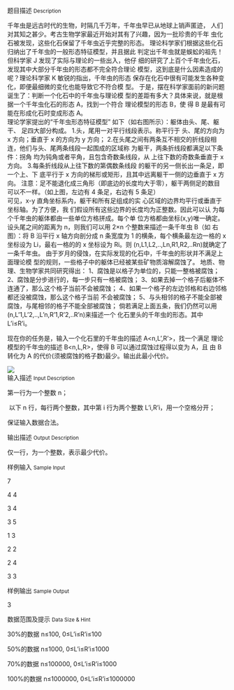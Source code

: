 <div class="panel panel-default">
<div class="area-title">
<span>
题目描述
<small>Description</small>
</span></div>
<div class="panel-body">

<p>千年虫是远古时代的生物，时隔几千万年，千年虫早已从地球上销声匿迹， 人们对其知之甚少。考古生物学家最近开始对其有了兴趣，因为一批珍贵的千年 虫化石被发现，这些化石保留了千年虫近乎完整的形态。 理论科学家们根据这些化石归纳出了千年虫的一般形态特征模型，并且据此 判定出千年虫就是蜈蚣的祖先！但科学家 J 发现了实际与理论的一些出入，他仔 细的研究了上百个千年虫化石，发现其中大部分千年虫的形态都不完全符合理论 模型，这到底是什么因素造成的呢？理论科学家 K 敏锐的指出，千年虫的形态 保存在化石中很有可能发生各种变化，即便最细微的变化也能导致它不符合模 型。 于是，摆在科学家面前的新问题诞生了：判断一个化石中的千年虫与理论模 型的差距有多大？具体来说，就是根据一个千年虫化石的形态 A，找到一个符合 理论模型的形态 B，使 得 B 是最有可能在形成化石时变成形态 A。 <br>理论学家提出的“千年虫形态特征模型” 如下（如右图所示）：躯体由头、尾、躯干、 足四大部分构成。 1.头，尾用一对平行线段表示。称平行于 头、尾的方向为 x 方向；垂直于 x 的方向为 y 方向； 2.在头尾之间有两条互不相交的折线段相 连，他们与头、尾两条线段一起围成的区域称 为躯干，两条折线段都满足以下条件：拐角 均为钝角或者平角，且包含奇数条线段，从 上往下数的奇数条垂直于 x 方向。 3.每条折线段从上往下数的第偶数条线段 的躯干的另一侧长出一条足，即一个上、下 底平行于 x 方向的梯形或矩形，且其中远离躯干一侧的边垂直于 x 方向。 注意：足不能退化成三角形（即底边的长度均大于零），躯干两侧足的数目 可以不一样。（如上图，左边有 4 条足，右边有 5 条足） <br>可见，x-y 直角坐标系内，躯干和所有足组成的实 心区域的边界均平行或垂直于坐标轴。为了方便，我 们假设所有这些边界的长度均为正整数。因此可以认 为每个千年虫的躯体都由一些单位方格拼成。每个单 位方格都由坐标(x,y)唯一确定。设头尾之间的距离为 n，则我们可以用 2×n 个整数来描述一条千年虫 B（如 右图）：将 B 沿平行 x 轴方向剖分成 n 条宽度为 1 的横条，每个横条最左边一格的 x 坐标设为 Li，最右一格的的 x 坐标设为 Ri。则 (n,L1,L2,..,Ln,R1,R2,..Rn)就确定了一条千年虫。 由于岁月的侵蚀，在实际发现的化石中，千年虫的形状并不满足上面理论模 型的规则，一些格子中的躯体已经被某些矿物质溶解腐蚀了。 地质、物理、生物学家共同研究得出： 1、腐蚀是以格子为单位的，只能一整格被腐蚀； 2、腐蚀是分步进行的，每一步只有一格被腐蚀； 3、如果去掉一个格子后躯体不连通了，那么这个格子当前不会被腐蚀； 4、如果一个格子的左边邻格和右边邻格都还没被腐蚀，那么这个格子当前 不会被腐蚀； 5、与头相邻的格子不能全部被腐蚀，与尾相邻的格子不能全部被腐蚀； 倘若满足上面五条，我们仍然可以用(n,L’1,L’2,..,L’n,R’1,R’2,..R’n)来描述一个 化石里头的千年虫的形态。其中 L’i≤R’i。 </p>
<p>现在你的任务是，输入一个化石里的千年虫的描述 A&lt;n,L’,R’&gt;，找一个满足 理论模型的千年虫的描述 B&lt;n,L,R&gt;，使得 B 可以通过腐蚀过程得以变为 A，且 由 B 转化为 A 的代价(须被腐蚀的格子数)最少。输出此最小代价。</p>

<img src="/source/codevs/codevs-1788/img/aHR0cDovL3d3dy5qb3lvaS5jbi9wcm9ibGVtL2NvZGV2cy0xNzg4L2h0dHA6Ly9jb2RldnMuY24vbWVkaWEvaW1hZ2UvMTc4OC5wbmc=.png" style="max-width:700px">

</div>
</div>

<div class="panel panel-default">
<div class="area-title">
<span>
输入描述
<small>Input Description</small>
</span></div>
<div class="panel-body">
<p>第一行为一个整数 n；</p>
<p> 以下 n 行，每行两个整数，其中第 i 行为两个整数 L’i,R’i，用一个空格分开；</p>
<p>保证输入数据合法。</p>

</div>
</div>
<div  class="panel panel-default">
<div class="area-title">
<span>
输出描述
<small>Output Description</small>
</span></div>
<div class="panel-body">

<p>仅一行，为一个整数，表示最少代价。</p>

</div>
</div>


<div class="panel panel-default">
<div class="area-title">
<span>
样例输入
<small>Sample Input</small>
</span></div>
<div class="panel-body">
<p>7</p>
<p>4 4</p>
<p>3 4  </p>
<p>3 5</p>
<p>1 3</p>
<p>2 2</p>
<p>2 4</p>
<p>3 3 </p>

</div>
</div>

<div class="panel panel-default">
<div class="area-title">
<span>
样例输出
<small>Sample Output</small>
</span></div>
<div class="panel-body">
<p>3</p>

</div>
</div>

<div class="panel panel-default">
<div class="area-title">
<span>
数据范围及提示
<small>Data Size & Hint</small>
</span></div>
<div class="panel-body">
<p>30%的数据 n≤100, 0≤L’i≤R’i≤100</p>
<p>50%的数据 n≤1000, 0≤L’i≤R’i≤1000</p>
<p>70%的数据 n≤100000, 0≤L’i≤R’i≤1000</p>
<p>100%的数据 n≤1000000, 0≤L’i≤R’i≤1000000</p>
</div>
</div>